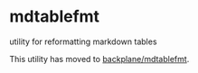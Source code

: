 # mdtablefmt

utility for reformatting markdown tables

This utility has moved to [backplane/mdtablefmt](https://github.com/backplane/mdtablefmt).
